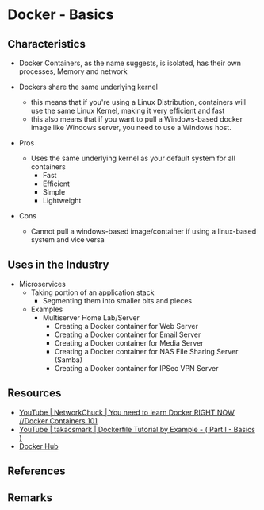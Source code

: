 # Docker - Basics

## Characteristics
- Docker Containers, as the name suggests, is isolated, has their own processes, Memory and network
- Dockers share the same underlying kernel
    + this means that if you're using a Linux Distribution, containers will use the same Linux Kernel, making it very efficient and fast
    + this also means that if you want to pull a Windows-based docker image like Windows server, you need to use a Windows host.

- Pros
    - Uses the same underlying kernel as your default system for all containers
        + Fast
        + Efficient
        + Simple 
        + Lightweight
- Cons
    + Cannot pull a windows-based image/container if using a linux-based system and vice versa

## Uses in the Industry
- Microservices
    - Taking portion of an application stack
        + Segmenting them into smaller bits and pieces
    - Examples
        - Multiserver Home Lab/Server
            + Creating a Docker container for Web Server
            + Creating a Docker container for Email Server
            + Creating a Docker container for Media Server
            + Creating a Docker container for NAS File Sharing Server (Samba)
            + Creating a Docker container for IPSec VPN Server

## Resources
+ [YouTube | NetworkChuck | You need to learn Docker RIGHT NOW //Docker Containers 101](https://youtu.be/eGz9DS-aIeY)
+ [YouTube | takacsmark | Dockerfile Tutorial by Example - ( Part I - Basics )](https://www.youtube.com/watch?v=6Er8MAvTWlI)
+ [Docker Hub](hub.docker.com)

## References

## Remarks
